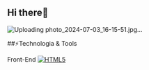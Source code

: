 ## Hi there👋
![Uploading photo_2024-07-03_16-15-51.jpg…]()

##⚡️Technologia & Tools

Front-End
[![HTML5](https://img.shields.io/badge/HTML5-E34F26?logo=html5&logoColor=white&style=flat-square)](https://developer.mozila.org/en-US/docs/Web/HTML)
